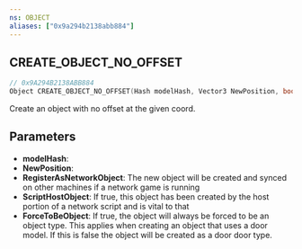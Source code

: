 ```yaml
---
ns: OBJECT
aliases: ["0x9a294b2138abb884"]
---
```

## CREATE_OBJECT_NO_OFFSET

```c
// 0x9A294B2138ABB884
Object CREATE_OBJECT_NO_OFFSET(Hash modelHash, Vector3 NewPosition, bool RegisterAsNetworkObject, bool ScriptHostObject, bool ForceToBeObject);
```

Create an object with no offset at the given coord.


## Parameters
* **modelHash**: 
* **NewPosition**: 
* **RegisterAsNetworkObject**: The new object will be created and synced on other machines if a network game is running
* **ScriptHostObject**: If true, this object has been created by the host portion of a network script and is vital to that
* **ForceToBeObject**: If true, the object will always be forced to be an object type. This applies when creating an object that uses a door model. If this is false the object will be created as a door door type.
